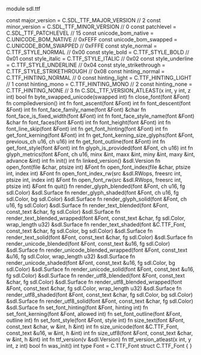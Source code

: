 module sdl.ttf

const major_version = C.SDL_TTF_MAJOR_VERSION // 2
const minor_version = C.SDL_TTF_MINOR_VERSION // 0
const patchlevel = C.SDL_TTF_PATCHLEVEL // 15
const unicode_bom_native = C.UNICODE_BOM_NATIVE // 0xFEFF
const unicode_bom_swapped = C.UNICODE_BOM_SWAPPED // 0xFFFE
const style_normal = C.TTF_STYLE_NORMAL // 0x00
const style_bold = C.TTF_STYLE_BOLD // 0x01
const style_italic = C.TTF_STYLE_ITALIC // 0x02
const style_underline = C.TTF_STYLE_UNDERLINE // 0x04
const style_strikethrough = C.TTF_STYLE_STRIKETHROUGH // 0x08
const hinting_normal = C.TTF_HINTING_NORMAL // 0
const hinting_light = C.TTF_HINTING_LIGHT // 1
const hinting_mono = C.TTF_HINTING_MONO // 2
const hinting_none = C.TTF_HINTING_NONE // 3
fn C.SDL_TTF_VERSION_ATLEAST(x int, y int, z int) bool
fn byte_swapped_unicode(swapped int)
fn close_font(font &Font)
fn compiledversion() int
fn font_ascent(font &Font) int
fn font_descent(font &Font) int
fn font_face_family_name(font &Font) &char
fn font_face_is_fixed_width(font &Font) int
fn font_face_style_name(font &Font) &char
fn font_faces(font &Font) int
fn font_height(font &Font) int
fn font_line_skip(font &Font) int
fn get_font_hinting(font &Font) int
fn get_font_kerning(font &Font) int
fn get_font_kerning_size_glyphs(font &Font, previous_ch u16, ch u16) int
fn get_font_outline(font &Font) int
fn get_font_style(font &Font) int
fn glyph_is_provided(font &Font, ch u16) int
fn glyph_metrics(font &Font, ch u16, minx &int, maxx &int, miny &int, maxy &int, advance &int) int
fn init() int
fn linked_version() &sdl.Version
fn open_font(file &char, ptsize int) &Font
fn open_font_index(file &char, ptsize int, index int) &Font
fn open_font_index_rw(src &sdl.RWops, freesrc int, ptsize int, index int) &Font
fn open_font_rw(src &sdl.RWops, freesrc int, ptsize int) &Font
fn quit()
fn render_glyph_blended(font &Font, ch u16, fg sdl.Color) &sdl.Surface
fn render_glyph_shaded(font &Font, ch u16, fg sdl.Color, bg sdl.Color) &sdl.Surface
fn render_glyph_solid(font &Font, ch u16, fg sdl.Color) &sdl.Surface
fn render_text_blended(font &Font, const_text &char, fg sdl.Color) &sdl.Surface
fn render_text_blended_wrapped(font &Font, const_text &char, fg sdl.Color, wrap_length u32) &sdl.Surface
fn render_text_shaded(font &C.TTF_Font, const_text &char, fg sdl.Color, bg sdl.Color) &sdl.Surface
fn render_text_solid(font &Font, const_text &char, fg sdl.Color) &sdl.Surface
fn render_unicode_blended(font &Font, const_text &u16, fg sdl.Color) &sdl.Surface
fn render_unicode_blended_wrapped(font &Font, const_text &u16, fg sdl.Color, wrap_length u32) &sdl.Surface
fn render_unicode_shaded(font &Font, const_text &u16, fg sdl.Color, bg sdl.Color) &sdl.Surface
fn render_unicode_solid(font &Font, const_text &u16, fg sdl.Color) &sdl.Surface
fn render_utf8_blended(font &Font, const_text &char, fg sdl.Color) &sdl.Surface
fn render_utf8_blended_wrapped(font &Font, const_text &char, fg sdl.Color, wrap_length u32) &sdl.Surface
fn render_utf8_shaded(font &Font, const_text &char, fg sdl.Color, bg sdl.Color) &sdl.Surface
fn render_utf8_solid(font &Font, const_text &char, fg sdl.Color) &sdl.Surface
fn set_font_hinting(font &Font, hinting int)
fn set_font_kerning(font &Font, allowed int)
fn set_font_outline(font &Font, outline int)
fn set_font_style(font &Font, style int)
fn size_text(font &Font, const_text &char, w &int, h &int) int
fn size_unicode(font &C.TTF_Font, const_text &u16, w &int, h &int) int
fn size_utf8(font &Font, const_text &char, w &int, h &int) int
fn ttf_version(v &sdl.Version)
fn ttf_version_atleast(x int, y int, z int) bool
fn was_init() int
type Font = C.TTF_Font
struct C.TTF_Font {
}
